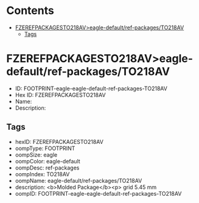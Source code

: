 



Contents
========

* [FZEREFPACKAGESTO218AV>eagle-default/ref-packages/TO218AV](#fzerefpackagesto218aveagle-defaultref-packagesto218av)
	* [Tags](#tags)

# FZEREFPACKAGESTO218AV>eagle-default/ref-packages/TO218AV

- ID: FOOTPRINT-eagle-eagle-default-ref-packages-TO218AV
- Hex ID: FZEREFPACKAGESTO218AV
- Name: 
- Description: 

## Tags

- hexID: FZEREFPACKAGESTO218AV
- oompType: FOOTPRINT
- oompSize: eagle
- oompColor: eagle-default
- oompDesc: ref-packages
- oompIndex: TO218AV
- oompName: eagle-default/ref-packages/TO218AV
- description: &lt;b&gt;Molded Package&lt;/b&gt;&lt;p&gt;&#xD;
grid 5.45 mm
- oompID: FOOTPRINT-eagle-eagle-default-ref-packages-TO218AV
